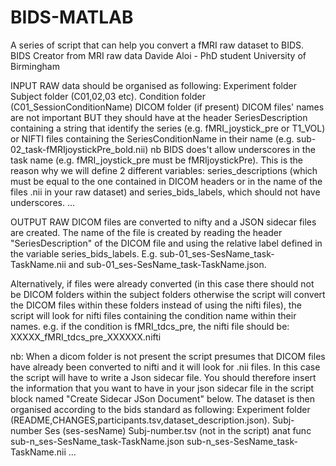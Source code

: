 # BIDS-MATLAB
A series of script that can help you convert a fMRI raw dataset to BIDS.
BIDS Creator from MRI raw data 
Davide Aloi - PhD student University of Birmingham

INPUT
RAW data should be organised as following:
Experiment folder
    Subject folder (C01,02,03 etc).
        Condition folder (C01_SessionConditionName)
            DICOM folder (if present)
                DICOM files' names are not important BUT they should have at
                 the header SeriesDescription containing a string that
                 identify the series (e.g. fMRI_joystick_pre or T1_VOL)
            or
            NIFTI files containing the SeriesConditionName in their name
            (e.g. sub-02_task-fMRIjoystickPre_bold.nii)
            nb BIDS does't allow underscores in the task name (e.g.
            fMRI_joystick_pre must be fMRIjoystickPre). This is the reason
            why we will define 2 different variables: series_descriptions
            (which must be equal to the one contained in DICOM headers or
             in the name of the files .nii in your raw dataset)
            and series_bids_labels, which should not have underscores.
     ...

OUTPUT
RAW DICOM files are converted to nifty and a JSON sidecar files are created.
The name of the file is created by reading the header "SeriesDescription"
of the DICOM file and using the relative label defined in the
variable series_bids_labels.
 E.g. sub-01_ses-SesName_task-TaskName.nii and
 sub-01_ses-SesName_task-TaskName.json.

Alternatively, if files were already converted (in this case there should
not be DICOM folders within the subject folders otherwise the script will
convert the DICOM files within these folders instead of using the nifti
files), the script will look for nifti files containing the condition name
within their names.
e.g. if the condition is fMRI_tdcs_pre, the nifti file should be:
XXXXX_fMRI_tdcs_pre_XXXXXX.nifti

nb: When a dicom folder is not present the script presumes that DICOM files
have already been converted to nifti and it will look for .nii files. In
this case the script will have to write a Json sidecar file. You should
therefore insert the information that you want to have in your json
sidecar file in the script block named "Create Sidecar JSon Document" below.
The dataset is then organised according to the bids standard as following:
Experiment folder (README,CHANGES,participants.tsv,dataset_description.json).
    Subj-number
        Ses (ses-sesName)
            Subj-number.tsv (not in the script)
                anat
                func
                    sub-n_ses-SesName_task-TaskName.json
                    sub-n_ses-SesName_task-TaskName.nii
    ...
